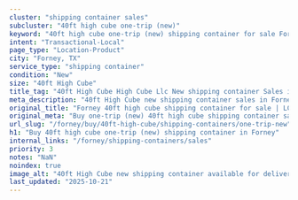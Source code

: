 ```yaml
---
cluster: "shipping container sales"
subcluster: "40ft high cube one-trip (new)"
keyword: "40ft high cube one-trip (new) shipping container for sale Forney, TX"
intent: "Transactional-Local"
page_type: "Location-Product"
city: "Forney, TX"
service_type: "shipping container"
condition: "New"
size: "40ft High Cube"
title_tag: "40ft High Cube High Cube Llc New shipping container Sales in Forney | LC Container"
meta_description: "40ft High Cube new shipping container sales in Forney. High cube containers with extra height. Fast delivery, competitive pricing. Serving shipping containers area. Quote ID: 103. Call (214) 524-4168 for your free quote today."
original_title: "Forney 40ft high cube shipping container for sale | LC"
original_meta: "Buy one-trip (new) 40ft high cube shipping container sale with local delivery in Forney, TX. LC Container — local Since 2003. Request a fast quote today."
url_slug: "/forney/buy/40ft-high-cube/shipping-containers/one-trip-new"
h1: "Buy 40ft high cube one-trip (new) shipping container in Forney"
internal_links: "/forney/shipping-containers/sales"
priority: 3
notes: "NaN"
noindex: true
image_alt: "40ft High Cube new shipping container available for delivery in Forney"
last_updated: "2025-10-21"
---
```


<!-- TODO: Add unique city/inventory copy, images, and internal links here. -->
